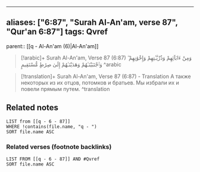 
---
aliases: ["6:87", "Surah Al-An'am, verse 87", "Qur'an 6:87"]
tags: Qvref
---

parent:: [[q - Al-An'am (6)|Al-An'am]]

> [!arabic]+ Surah Al-An'am, Verse 87 (6:87)
> <span class="quran-arabic">وَمِنْ ءَابَآئِهِمْ وَذُرِّيَّـٰتِهِمْ وَإِخْوَٰنِهِمْ ۖ وَٱجْتَبَيْنَـٰهُمْ وَهَدَيْنَـٰهُمْ إِلَىٰ صِرَٰطٍ مُّسْتَقِيمٍ</span>
^arabic

> [!translation]+ Surah Al-An'am, Verse 87 (6:87) - Translation
> А также некоторых из их отцов, потомков и братьев. Мы избрали их и повели прямым путем.
^translation



## Related notes
```dataview
LIST from [[q - 6 - 87]]
WHERE !contains(file.name, "q - ")
SORT file.name ASC
```

### Related verses (footnote backlinks)
```dataview
LIST FROM [[q - 6 - 87]] AND #Qvref
SORT file.name ASC
```

